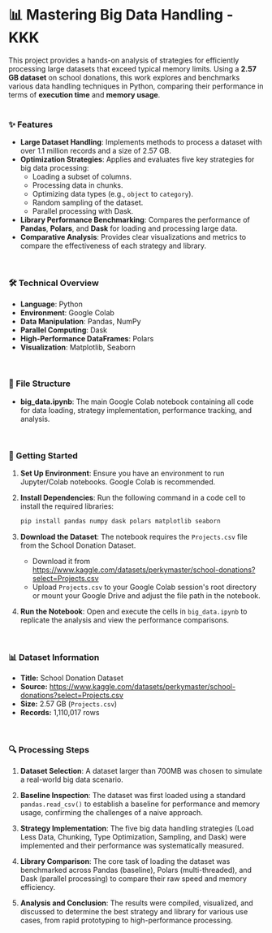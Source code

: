 # 📊 Mastering Big Data Handling - KKK

This project provides a hands-on analysis of strategies for efficiently processing large datasets that exceed typical memory limits. Using a **2.57 GB dataset** on school donations, this work explores and benchmarks various data handling techniques in Python, comparing their performance in terms of **execution time** and **memory usage**.
<br><br>

### ✨ Features
- **Large Dataset Handling**: Implements methods to process a dataset with over 1.1 million records and a size of 2.57 GB.
- **Optimization Strategies**: Applies and evaluates five key strategies for big data processing:
  - Loading a subset of columns.
  - Processing data in chunks.
  - Optimizing data types (e.g., `object` to `category`).
  - Random sampling of the dataset.
  - Parallel processing with Dask.
- **Library Performance Benchmarking**: Compares the performance of **Pandas**, **Polars**, and **Dask** for loading and processing large data.
- **Comparative Analysis**: Provides clear visualizations and metrics to compare the effectiveness of each strategy and library.
<br>

### 🛠️ Technical Overview
- **Language**: Python
- **Environment**: Google Colab
- **Data Manipulation**: Pandas, NumPy
- **Parallel Computing**: Dask
- **High-Performance DataFrames**: Polars
- **Visualization**: Matplotlib, Seaborn
<br>

### 📁 File Structure
- **big_data.ipynb**: The main Google Colab notebook containing all code for data loading, strategy implementation, performance tracking, and analysis.
<br>

### 🚀 Getting Started

1.  **Set Up Environment**:
    Ensure you have an environment to run Jupyter/Colab notebooks. Google Colab is recommended.

2.  **Install Dependencies**:
    Run the following command in a code cell to install the required libraries:
    ```sh
    pip install pandas numpy dask polars matplotlib seaborn
    ```

3.  **Download the Dataset**:
    The notebook requires the `Projects.csv` file from the School Donation Dataset.
    - Download it from https://www.kaggle.com/datasets/perkymaster/school-donations?select=Projects.csv
    - Upload `Projects.csv` to your Google Colab session's root directory or mount your Google Drive and adjust the file path in the notebook.

4.  **Run the Notebook**:
    Open and execute the cells in `big_data.ipynb` to replicate the analysis and view the performance comparisons.
<br>

### 📊 Dataset Information
- **Title:** School Donation Dataset
- **Source:** https://www.kaggle.com/datasets/perkymaster/school-donations?select=Projects.csv
- **Size:** 2.57 GB (`Projects.csv`)
- **Records:** 1,110,017 rows
<br>

### 🔍 Processing Steps
1.  **Dataset Selection**: A dataset larger than 700MB was chosen to simulate a real-world big data scenario.

2.  **Baseline Inspection**: The dataset was first loaded using a standard `pandas.read_csv()` to establish a baseline for performance and memory usage, confirming the challenges of a naive approach.

3.  **Strategy Implementation**: The five big data handling strategies (Load Less Data, Chunking, Type Optimization, Sampling, and Dask) were implemented and their performance was systematically measured.

4.  **Library Comparison**: The core task of loading the dataset was benchmarked across Pandas (baseline), Polars (multi-threaded), and Dask (parallel processing) to compare their raw speed and memory efficiency.

5.  **Analysis and Conclusion**: The results were compiled, visualized, and discussed to determine the best strategy and library for various use cases, from rapid prototyping to high-performance processing.
<br>
